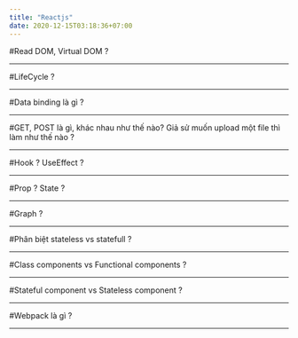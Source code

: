 ```yaml
---
title: "Reactjs"
date: 2020-12-15T03:18:36+07:00
---
```


#Read DOM, Virtual DOM ?

---

#LifeCycle ?

---

#Data binding là gì ?

---

#GET, POST là gì, khác nhau như thế nào? Giả sử muốn upload một file thì làm như thế nào ?

---

#Hook ? UseEffect ?

---

#Prop ? State ?

---

#Graph ?

---

#Phân biệt stateless vs statefull ?

---

#Class components vs Functional components ?

---

#Stateful component vs Stateless component ?

---

#Webpack là gì ?

---
